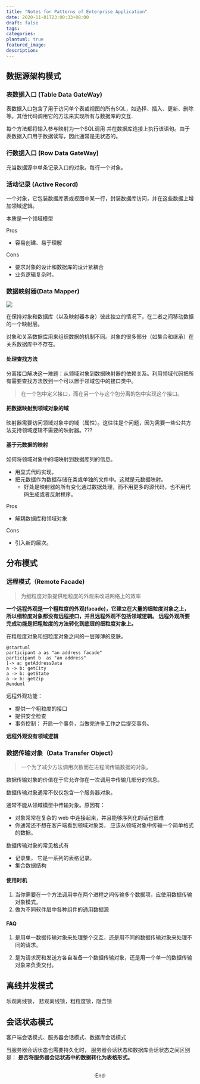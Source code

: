 ```yaml
---
title: "Notes for Patterns of Enterprise Application"
date: 2020-11-01T23:00:33+08:00
draft: false
tags: 
categories: 
plantuml: true
featured_image: 
description: 
---
```


## 数据源架构模式

### 表数据入口 (Table Data GateWay)
表数据入口包含了用于访问单个表或视图的所有SQL，如选择、插入、更新、删除等。其他代码调用它的方法来实现所有与数据库的交互.

每个方法都将输入参与映射为一个SQL调用 并在数据库连接上执行该语句。由于表数据入口用于数据读写，因此通常是无状态的。

### 行数据入口 (Row Data GateWay)
充当数据源中单条记录入口的对象。每行一个对象。

### 活动记录 (Active Record)
一个对象，它包装数据库表或视图中某一行，封装数据库访问，并在这些数据上增加领域逻辑。

本质是一个领域模型

Pros
- 容易创建、易于理解

Cons
- 要求对象的设计和数据库的设计紧耦合
- 业务逻辑复杂时。

### 数据映射器(Data Mapper)
![](https://hyvi.github.io/blog-images/20201107/data-mapping.png)

在保持对象和数据库（以及映射器本身）彼此独立的情况下，在二者之间移动数据的一个映射层。

对象和关系数据库用来组织数据的机制不同。对象的很多部分（如集合和继承）在关系数据库中不存在。

#### 处理查找方法
分离接口解决这一难题：从领域对象到数据映射器的依赖关系。利用领域代码把所有需要查找方法放到一个可以置于领域包中的接口类中。

> 在一个包中定义接口，而在另一个与这个包分离的包中实现这个接口。

#### 把数据映射到领域对象的域
映射器需要访问领域对象中的域（属性）。这往往是个问题，因为需要一些公共方法支持领域逻辑不需要的映射器。??? 

#### 基于元数据的映射
如何将领域对象中的域映射到数据库列的信息。

- 用显式代码实现，
- 把元数据作为数据存储在类或单独的文件中。这就是元数据映射。
    - 好处是映射器的所有变化通过数据处理，而不用更多的源代码，也不用代码生成或者反射程序。

Pros
- 解耦数据库和领域对象

Cons
- 引入新的层次。

## 分布模式

### 远程模式（Remote Facade)

> 为细粒度对象提供粗粒度的外观来改进网络上的效率


**一个远程外观是一个粗粒度的外观(facade)，它建立在大量的细粒度对象之上，所以细粒度对象都没有远程接口，并且远程外观不包括领域逻辑。 远程外观所要完成功能是把粗粒度的方法转化到底层的细粒度对象上。**

在粗粒度对象和细粒度对象之间的一层薄薄的皮肤。

```plantuml
@startuml
participant a as "an address facade"
participant b  as "an address" 
[-> a: getAddressData 
a -> b: getCity 
a -> b: getState
a -> b: getZip
@enduml
```

远程外观功能： 

- 提供一个粗粒度的接口
- 提供安全检查
- 事务控制： 开启一个事务，当做完许多工作之后提交事务。

**远程外观没有领域逻辑**


### 数据传输对象（Data Transfer Object）

> 一个为了减少方法调用次数而在进程间传输数据的对象。

数据传输对象的价值在于它允许你在一次调用中传输几部分的信息。

数据传输对象通常不仅仅包含一个服务器对象。

通常不能从领域模型中传输对象。原因有：

- 对象常常在复杂的 web 中连接起来，并且能够序列化的话也很难
- 你通常还不想在客户端看到领域对象类， 应该从领域对象中传输一个简单格式的数据。

数据传输对象的常见格式有 

- 记录集， 它是一系列的表格记录。
- 集合数据结构

#### 使用时机

1. 当你需要在一个方法调用中在两个进程之间传输多个数据项，应使用数据传输对象模式。
2. 做为不同软件层中各种组件的通用数据源

####  FAQ 

1. 是用单一数据传输对象来处理整个交互，还是用不同的数据传输对象来处理不同的请求。

2. 是为请求房和发送方各自准备一个数据传输对象，还是用一个单一的数据传输对象来负责交付。


## 离线并发模式
乐观离线锁， 悲观离线锁，粗粒度锁，隐含锁


## 会话状态模式

客户端会话模式、服务器会话模式、数据库会话模式

当服务器会话状态也需要持久化时， 服务器会话状态和数据库会话状态之间区别是： **是否将服务器会话状态中的数据转化为表格形式。**


<br>

<center>  ·End·  </center>
